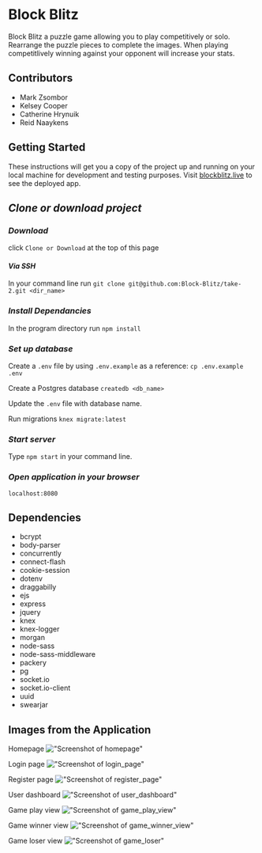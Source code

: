 # Block Blitz

Block Blitz a puzzle game allowing you to play competitively or solo. Rearrange the puzzle pieces to complete the images. When playing competitlively winning against your opponent will increase your stats.

## Contributors
- Mark Zsombor
- Kelsey Cooper
- Catherine Hrynuik
- Reid Naaykens

## Getting Started

  These instructions will get you a copy of the project up and running on your local machine for development and testing purposes. Visit [blockblitz.live](http:blockblitz.live) to see the deployed app.

  ## *Clone or download project*

  ### *Download*


   click `Clone or Download` at the top of this page

  #### *Via SSH*


   In your command line run `git clone git@github.com:Block-Blitz/take-2.git <dir_name>`
   
  ### *Install Dependancies*
  
   In the program directory run `npm install` 
   
  ### *Set up database*

   Create a `.env` file by using `.env.example` as a reference: `cp .env.example .env`
   
   Create a Postgres database `createdb <db_name>`
   
   Update the `.env` file with database name.

   Run migrations `knex migrate:latest`
   
  ### *Start server*
  
   Type `npm start` in your command line.

  ### *Open application in your browser*


   `localhost:8080`





## Dependencies

  - bcrypt
  - body-parser
  - concurrently
  - connect-flash
  - cookie-session
  - dotenv
  - draggabilly
  - ejs
  - express
  - jquery
  - knex
  - knex-logger
  - morgan
  - node-sass
  - node-sass-middleware
  - packery
  - pg
  - socket.io
  - socket.io-client
  - uuid
  - swearjar


## Images from the Application

Homepage
!["Screenshot of homepage"](https://github.com/Block-Blitz/take-2/blob/master/public/images/read%20me%20screenshots/homepage.png?raw=true)

Login page
!["Screenshot of login_page"](https://github.com/Block-Blitz/take-2/blob/master/public/images/read%20me%20screenshots/login_page.png?raw=true)

Register page
!["Screenshot of register_page"](https://github.com/Block-Blitz/take-2/blob/master/public/images/read%20me%20screenshots/register_page.png?raw=true)

User dashboard
!["Screenshot of user_dashboard"](https://github.com/Block-Blitz/take-2/blob/master/public/images/read%20me%20screenshots/user_dashboard.png?raw=true)

Game play view
!["Screenshot of game_play_view"](https://github.com/Block-Blitz/take-2/blob/master/public/images/read%20me%20screenshots/game_play_view.png?raw=true)

Game winner view
!["Screenshot of game_winner_view"](https://github.com/Block-Blitz/take-2/blob/master/public/images/read%20me%20screenshots/game_winner_view.png?raw=true)

Game loser view
!["Screenshot of game_loser"](https://github.com/Block-Blitz/take-2/blob/master/public/images/read%20me%20screenshots/game_loser_view.png?raw=true)
